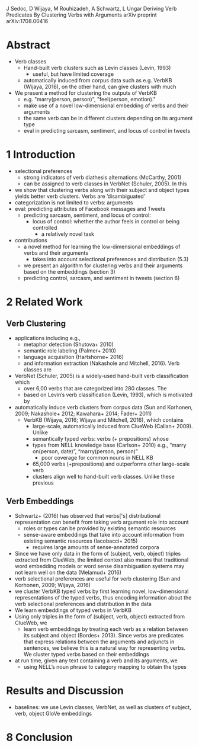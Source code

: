 J Sedoc, D Wijaya, M Rouhizadeh, A Schwartz, L Ungar
Deriving Verb Predicates By Clustering Verbs with Arguments
arXiv preprint arXiv:1708.00416

# Abstract

* Verb classes
  * Hand-built verb clusters such as Levin classes (Levin, 1993)
    * useful, but have limited coverage
  * automatically induced from corpus data such as
    e.g. VerbKB (Wijaya, 2016), on the other hand, can give clusters with much
* We present a method for clustering the outputs of VerbKB
  * e.g. "marry(person, person)", "feel(person, emotion)."
  * make use of a novel low-dimensional embedding of verbs and their arguments
  * the same verb can be in different clusters depending on its argument type
  * eval in predicting sarcasm, sentiment, and locus of control in tweets

# 1 Introduction

* selectional preferences
  * strong indicators of verb diathesis alternations (McCarthy, 2001)
  * can be assigned to verb classes in VerbNet (Schuler, 2005). In this
* we show that clustering verbs along with their subject and object types
  yields better verb clusters. Verbs are ’disambiguated’
* categorization is not limited to verbs: arguments
* eval: predicting attributes of Facebook messages and Tweets
  * predicting sarcasm, sentiment, and locus of control:
    * locus of control: whether the author feels in control or being controlled
      * a relatively novel task
* contributions
  * a novel method for learning the low-dimensional embeddings of verbs and
    their arguments
    * takes into account selectional preferences and distribution (5.3)
  * we present an algorithm for clustering verbs and their arguments based on
    the embeddings (section 3)
  * predicting control, sarcasm, and sentiment in tweets (section 6)

# 2 Related Work

## Verb Clustering

* applications including e.g.,
  * metaphor detection (Shutova+ 2010)
  * semantic role labeling (Palmer+ 2010)
  * language acquisition (Hartshorne+ 2016)
  * and information extraction (Nakashole and Mitchell, 2016). Verb classes are
* VerbNet (Schuler, 2005) is a widely-used hand-built verb classification which
  * over 6,00 verbs that are categorized into 280 classes. The
  * based on Levin’s verb classification (Levin, 1993), which is motivated by
* automatically induce verb clusters from corpus data
  (Sun and Korhonen, 2009; Nakashole+ 2012; Kawahara+ 2014; Fader+ 2011)
  * VerbKB (Wijaya, 2016; Wijaya and Mitchell, 2016), which contains
    * large-scale, automatically induced from ClueWeb (Callan+ 2009). Unlike
    * semantically typed verbs: verbs (+ prepositions) whose
    * types from NELL knowledge base (Carlson+ 2010)
      e.g., “marry on(person, date)”, “marry(person, person)”
      * poor coverage for common nouns in NELL KB
    * 65,000 verbs (+prepositions) and outperforms other large-scale verb
    * clusters align well to hand-built verb classes. Unlike these previous

## Verb Embeddings

* Schwartz+ (2016) has observed that verbs['s] distributional representation
  can benefit from taking verb argument role into account
  * roles or types can be provided by existing semantic resources
  * sense-aware embeddings that take into account information from existing
    semantic resources (Iacobacci+ 2015)
    * requires large amounts of sense-annotated corpora
* Since we have only data in the form of (subject, verb, object) triples
  extracted from ClueWeb, the limited context also means that
  traditional word embedding models or word sense disambiguation systems may not
  learn well on the data (Melamud+ 2016)
* verb selectional preferences are useful for verb clustering
  (Sun and Korhonen, 2009; Wijaya, 2016)
* we cluster VerbKB typed verbs by first learning novel, low-dimensional
  representations of the typed verbs, thus encoding information about the verb
  selectional preferences and distribution in the data
* We learn embeddings of typed verbs in VerbKB
* Using only triples in the form of (subject, verb, object) extracted from
  ClueWeb, we
  * learn verb embeddings by treating each verb as a relation between its
    subject and object (Bordes+ 2013). Since verbs are predicates that express
    relations between the arguments and adjuncts in sentences, we believe this
    is a natural way for representing verbs.  We cluster typed verbs based on
    their embeddings
* at run time, given any text containing a verb and its arguments, we
  * using NELL’s noun phrase to category mapping to obtain the types

# Results and Discussion

* baselines: we use Levin classes, VerbNet, as well as
  clusters of subject, verb, object GloVe embeddings

# 8 Conclusion
